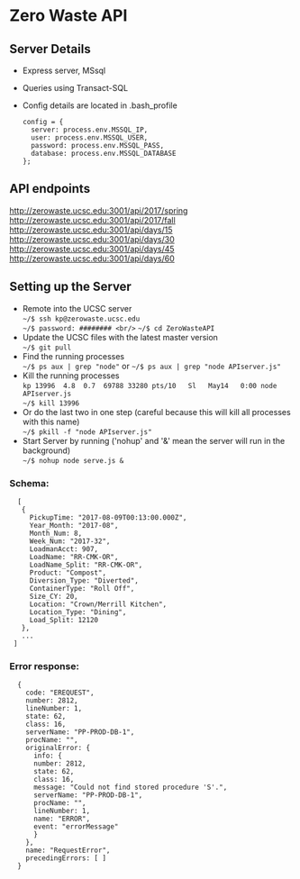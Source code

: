 # Zero Waste API

## Server Details
- Express server, MSsql
- Queries using Transact-SQL
- Config details are located in .bash_profile

      config = {
        server: process.env.MSSQL_IP,
        user: process.env.MSSQL_USER,
        password: process.env.MSSQL_PASS,
        database: process.env.MSSQL_DATABASE
      };

## API endpoints
http://zerowaste.ucsc.edu:3001/api/2017/spring<br/>
http://zerowaste.ucsc.edu:3001/api/2017/fall<br/>
http://zerowaste.ucsc.edu:3001/api/days/15<br/>
http://zerowaste.ucsc.edu:3001/api/days/30<br/>
http://zerowaste.ucsc.edu:3001/api/days/45<br/>
http://zerowaste.ucsc.edu:3001/api/days/60<br/>

## Setting up the Server
- Remote into the UCSC server<br/>
`~/$ ssh kp@zerowaste.ucsc.edu`<br/>
`~/$ password: ######## <br/>`
`~/$ cd ZeroWasteAPI`<br/>
- Update the UCSC files with the latest master version<br/>
`~/$ git pull`
- Find the running processes<br/>
`~/$ ps aux | grep "node"` or `~/$ ps aux | grep "node APIserver.js"`
- Kill the running processes<br/>
`kp 13996  4.8  0.7  69788 33280 pts/10   Sl   May14   0:00 node APIserver.js`<br/>
`~/$ kill 13996`
- Or do the last two in one step (careful because this will kill all processes with this name)<br/>
`~/$ pkill -f "node APIserver.js"`
- Start Server by running ('nohup' and '&' mean the server will run in the background)<br/>
`~/$ nohup node serve.js &`


### Schema:
      [
       {
         PickupTime: "2017-08-09T00:13:00.000Z",
         Year_Month: "2017-08",
         Month_Num: 8,
         Week_Num: "2017-32",
         LoadmanAcct: 907,
         LoadName: "RR-CMK-OR",
         LoadName_Split: "RR-CMK-OR",
         Product: "Compost",
         Diversion_Type: "Diverted",
         ContainerType: "Roll Off",
         Size_CY: 20,
         Location: "Crown/Merrill Kitchen",
         Location_Type: "Dining",
         Load_Split: 12120
       },
       ...
     ]

### Error response:
      {
        code: "EREQUEST",
        number: 2812,
        lineNumber: 1,
        state: 62,
        class: 16,
        serverName: "PP-PROD-DB-1",
        procName: "",
        originalError: {
          info: {
          number: 2812,
          state: 62,
          class: 16,
          message: "Could not find stored procedure 'S'.",
          serverName: "PP-PROD-DB-1",
          procName: "",
          lineNumber: 1,
          name: "ERROR",
          event: "errorMessage"
          }
        },
        name: "RequestError",
        precedingErrors: [ ]
      }
